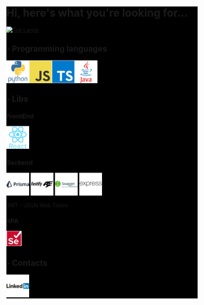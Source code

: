 <div style="background: black"; width: 100%>
  <h1> 
    Hi, here's what you're looking for...
  </h1>
  <div style="width: 20%;">
      <a href="https://github.com/SeuPerfilAqui/github-readme-stats">
        <img src="https://github-readme-stats.vercel.app/api/top-langs/?username=Deivyson1401&langs_count=8" alt="Top Langs" />
      </a>
  </div>
<div>
  <h2>
    - Programming languages
  </h2>
  <div style="display: flex">
    <img style="width: 60px;" src="https://github.com/devicons/devicon/blob/master/icons/python/python-original-wordmark.svg">  
    <img style="width: 60px;" src="https://github.com/devicons/devicon/blob/master/icons/javascript/javascript-original.svg">  
    <img style="width: 60px;" src="https://github.com/devicons/devicon/blob/master/icons/typescript/typescript-original.svg">  
    <img style="width: 60px;" src="https://github.com/devicons/devicon/blob/master/icons/java/java-original-wordmark.svg">  
  </div>
  <div>
    <h2>
      - Libs
    </h2>
    <div>
      <h3>
        FrontEnd
      </h3>
      <img style="width: 60px;" src="https://github.com/devicons/devicon/blob/master/icons/react/react-original-wordmark.svg">
    </div>
    <div>
      <h3>
        Backend
      </h3>
      <img style="width: 60px;" src="https://github.com/devicons/devicon/blob/master/icons/prisma/prisma-original-wordmark.svg">  
      <img style="width: 60px;" src="https://github.com/devicons/devicon/blob/master/icons/fastify/fastify-original-wordmark.svg">
      <img style="width: 60px;" src="https://github.com/devicons/devicon/blob/master/icons/swagger/swagger-original-wordmark.svg">
      <img style="width: 60px;" src="https://github.com/devicons/devicon/blob/master/icons/express/express-original-wordmark.svg">
      <p>JWT - JSON Web Token</p>
    </div>
    <div>
      <h3>
        RPA
      </h3>
        <img style="width: 40px;" src="https://github.com/devicons/devicon/blob/master/icons/selenium/selenium-original.svg">
    </div>
  </div>
  <div>
    <h2>
      - Contacts
    </h2>
      <a href="https://www.linkedin.com/in/deivyson-silva-218b84297" target="blank">
        <img style="width: 60px;" src="https://github.com/devicons/devicon/blob/master/icons/linkedin/linkedin-original-wordmark.svg">
      </a>
  </div>
</div>
</div>

